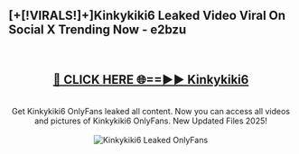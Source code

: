 <h2>[+[!VIRALS!]+]Kinkykiki6 Leaked Video Viral On Social X Trending Now - e2bzu</h2>
<br>
<div align="center">
<h2><a href="https://libra.edu.pl?Kinkykiki6" rel="nofollow">🔴 CLICK HERE 🌐==►► Kinkykiki6</a></h2>
<br>
Get Kinkykiki6 OnlyFans leaked all content. Now you can access all videos and pictures of Kinkykiki6 OnlyFans. New Updated Files 2025!
<br>
<br>
<a href="https://libra.edu.pl?Kinkykiki6" rel="nofollow" data-target="animated-image.originalLink"><img src="https://i.ibb.co.com/WyWwxjT/player-gif2.gif" alt="Kinkykiki6 Leaked OnlyFans" style="max-width: 100%; display: inline-block;" data-target="animated-image.originalImage"></a>
</div>
<br>